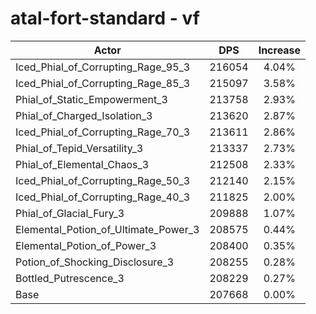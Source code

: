 # atal-fort-standard - vf
| Actor | DPS | Increase |
|---|:---:|:---:|
|Iced_Phial_of_Corrupting_Rage_95_3|216054|4.04%|
|Iced_Phial_of_Corrupting_Rage_85_3|215097|3.58%|
|Phial_of_Static_Empowerment_3|213758|2.93%|
|Phial_of_Charged_Isolation_3|213620|2.87%|
|Iced_Phial_of_Corrupting_Rage_70_3|213611|2.86%|
|Phial_of_Tepid_Versatility_3|213337|2.73%|
|Phial_of_Elemental_Chaos_3|212508|2.33%|
|Iced_Phial_of_Corrupting_Rage_50_3|212140|2.15%|
|Iced_Phial_of_Corrupting_Rage_40_3|211825|2.00%|
|Phial_of_Glacial_Fury_3|209888|1.07%|
|Elemental_Potion_of_Ultimate_Power_3|208575|0.44%|
|Elemental_Potion_of_Power_3|208400|0.35%|
|Potion_of_Shocking_Disclosure_3|208255|0.28%|
|Bottled_Putrescence_3|208229|0.27%|
|Base|207668|0.00%|
